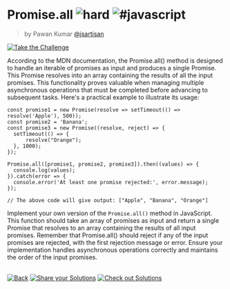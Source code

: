 <!--info-header-start--><h1>Promise.all <img src="https://img.shields.io/badge/-hard-de3d37" alt="hard"/> <img src="https://img.shields.io/badge/-%23javascript-999" alt="#javascript"/></h1><blockquote><p>by Pawan Kumar <a href="https://github.com/jsartisan" target="_blank">@jsartisan</a></p></blockquote><p><a href="https://frontend-challenges.com/challenges/00035-hard-promise-all" target="_blank"><img src="https://img.shields.io/badge/-Take%20the%20Challenge-0d99ff?logo=javascript&logoColor=white" alt="Take the Challenge"/></a> </p><!--info-header-end-->

According to the MDN documentation, the Promise.all() method is designed to handle an iterable of promises as input and produces a single Promise. This Promise resolves into an array containing the results of all the input promises. This functionality proves valuable when managing multiple asynchronous operations that must be completed before advancing to subsequent tasks. Here's a practical example to illustrate its usage:

```
const promise1 = new Promise(resolve => setTimeout(() => resolve('Apple'), 500));
const promise2 = 'Banana';
const promise3 = new Promise((resolve, reject) => {
  setTimeout(() => {
      resolve("Orange");
  }, 1000);
});

Promise.all([promise1, promise2, promise3]).then((values) => {
  console.log(values);
}).catch(error => {
  console.error('At least one promise rejected:', error.message);
});

// The above code will give output: ["Apple", "Banana", "Orange"]
```

Implement your own version of the `Promise.all()` method in JavaScript. This function should take an array of promises as input and return a single Promise that resolves to an array containing the results of all input promises. Remember that Promise.all() should reject if any of the input promises are rejected, with the first rejection message or error. Ensure your implementation handles asynchronous operations correctly and maintains the order of the input promises.


<!--info-footer-start--><br><a href="../../README.md" target="_blank"><img src="https://img.shields.io/badge/-Back-grey" alt="Back"/></a> <a href="https://github.com/jsartisan/frontend-challenges/issues/new?template=answer.md&labels=answer,35,undefined&title=35%20-%20Promise.all%20-%20undefined&body=" target="_blank"><img src="https://img.shields.io/badge/-Share%20your%20Solutions-teal" alt="Share your Solutions"/></a> <a href="https://github.com/jsartisan/frontend-challenges/issues?q=label%3A35+label%3Aanswer+sort%3Areactions-%2B1-desc" target="_blank"><img src="https://img.shields.io/badge/-Check%20out%20Solutions-de5a77?logo=awesome-lists&logoColor=white" alt="Check out Solutions"/></a> <!--info-footer-end-->